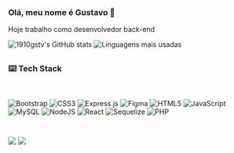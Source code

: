 ### Olá, meu nome é Gustavo 👾

Hoje trabalho como desenvolvedor back-end


![1910gstv's GitHub stats](https://github-readme-stats.vercel.app/api?username=1910gstv&show_icons=true&theme=dark)
![Linguagens mais usadas](https://github-readme-stats.vercel.app/api/top-langs/?username=1910gstv&layout=compact&size_weight=0.6&count_weight=0.6&theme=dark)

##

### ⌨️ Tech Stack

<div class="tecnologias" style="display: inline-block"><br>

  ![Bootstrap](https://img.shields.io/badge/bootstrap-%238511FA.svg?style=for-the-badge&logo=bootstrap&logoColor=white)
  ![CSS3](https://img.shields.io/badge/css3-%231572B6.svg?style=for-the-badge&logo=css3&logoColor=white)
  ![Express.js](https://img.shields.io/badge/express.js-%23404d59.svg?style=for-the-badge&logo=express&logoColor=%2361DAFB)
  ![Figma](https://img.shields.io/badge/figma-%23F24E1E.svg?style=for-the-badge&logo=figma&logoColor=white)
  ![HTML5](https://img.shields.io/badge/html5-%23E34F26.svg?style=for-the-badge&logo=html5&logoColor=white)
  ![JavaScript](https://img.shields.io/badge/javascript-%23323330.svg?style=for-the-badge&logo=javascript&logoColor=%23F7DF1E)
  ![MySQL](https://img.shields.io/badge/mysql-%2300f.svg?style=for-the-badge&logo=mysql&logoColor=white)
  ![NodeJS](https://img.shields.io/badge/node.js-6DA55F?style=for-the-badge&logo=node.js&logoColor=white)
  ![React](https://img.shields.io/badge/react-%2320232a.svg?style=for-the-badge&logo=react&logoColor=%2361DAFB)
  ![Sequelize](https://img.shields.io/badge/Sequelize-52B0E7?style=for-the-badge&logo=Sequelize&logoColor=white)
  ![PHP](https://img.shields.io/badge/php-%23777BB4.svg?style=for-the-badge&logo=php&logoColor=white)
   
</div>

##

 
<div> 
  <a href="https://instagram.com/1910gstv" target="_blank"><img src="https://img.shields.io/badge/-Instagram-%23E4405F?style=for-the-badge&logo=instagram&logoColor=white" target="_blank"></a>
 	<a href="https://www.linkedin.com/in/gustavo-henrique-de-paula-74b089142/" target="_blank"><img src="https://img.shields.io/badge/-LinkedIn-%230077B5?style=for-the-badge&logo=linkedin&logoColor=white" target="_blank"></a> 
  
</div>
